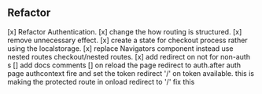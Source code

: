 ## Refactor

[x] Refactor Authentication.
[x] change the how routing is structured.
[x] remove unnecessary effect.
[x] create a state for checkout process rather using the localstorage.
[x] replace Navigators component instead use nested routes checkout/nested routes.
[x] add redirect on not for non-auth s
[] add docs comments
[] on reload the page redirect to auth.after auth page authcontext fire and set the token redirect '/' on token available. this is making the protected route in onload redirect to '/' fix this
